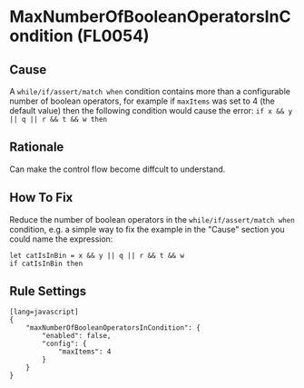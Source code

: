 # MaxNumberOfBooleanOperatorsInCondition (FL0054)

## Cause

A `while/if/assert/match when` condition contains more than a configurable number of boolean operators, for example if `maxItems` was set to 4 (the default value)
then the following condition would cause the error: `if x && y || q || r && t && w then`

## Rationale

Can make the control flow become diffcult to understand.

## How To Fix

Reduce the number of boolean operators in the `while/if/assert/match when` condition, e.g. a simple way to fix the example in the "Cause" section you could name the expression:

    let catIsInBin = x && y || q || r && t && w
    if catIsInBin then

## Rule Settings

	[lang=javascript]
    {
        "maxNumberOfBooleanOperatorsInCondition": { 
            "enabled": false,
            "config": {
                "maxItems": 4
            }
        }
    }
